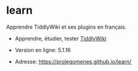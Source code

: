 # learn

Apprendre TiddlyWiki et ses plugins en français.

* Apprendre, étudier, tester  [TiddlyWiki](https://tiddlywiki.com/)

* Version en ligne: 5.1.16

* Adresse: https://prolegomenes.github.io/learn/
